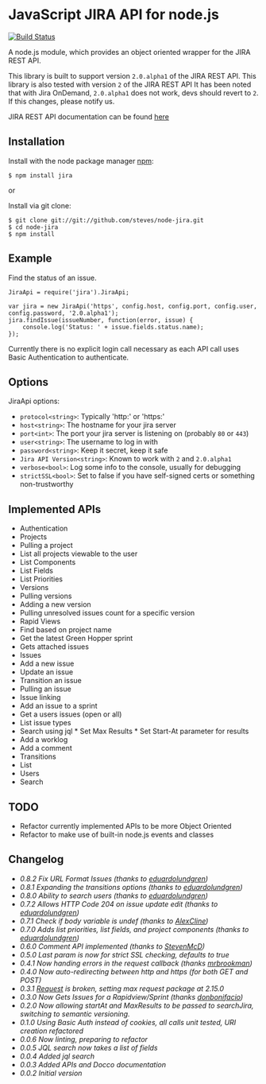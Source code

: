 # JavaScript JIRA API for node.js #

[![Build Status](https://travis-ci.org/steves/node-jira.png?branch=master)](https://travis-ci.org/steves/node-jira)

A node.js module, which provides an object oriented wrapper for the JIRA REST API.

This library is built to support version `2.0.alpha1` of the JIRA REST API.
This library is also tested with version `2` of the JIRA REST API
  It has been noted that with Jira OnDemand, `2.0.alpha1` does not work, devs
  should revert to `2`. If this changes, please notify us.

JIRA REST API documentation can be found [here](http://docs.atlassian.com/jira/REST/latest/)

## Installation ##

  Install with the node package manager [npm](http://npmjs.org):

    $ npm install jira

or

  Install via git clone:

    $ git clone git://git://github.com/steves/node-jira.git
    $ cd node-jira
    $ npm install

## Example ##

Find the status of an issue.

    JiraApi = require('jira').JiraApi;

    var jira = new JiraApi('https', config.host, config.port, config.user, config.password, '2.0.alpha1');
    jira.findIssue(issueNumber, function(error, issue) {
        console.log('Status: ' + issue.fields.status.name);
    });

Currently there is no explicit login call necessary as each API call uses Basic Authentication to authenticate. 

## Options ##

JiraApi options:
*  `protocol<string>`: Typically 'http:' or 'https:'
*  `host<string>`: The hostname for your jira server
*  `port<int>`: The port your jira server is listening on (probably `80` or `443`)
*  `user<string>`: The username to log in with
*  `password<string>`: Keep it secret, keep it safe
*  `Jira API Version<string>`: Known to work with `2` and `2.0.alpha1`
*  `verbose<bool>`: Log some info to the console, usually for debugging
*  `strictSSL<bool>`: Set to false if you have self-signed certs or something non-trustworthy

## Implemented APIs ##

*  Authentication
*  Projects
  *  Pulling a project
  *  List all projects viewable to the user
  *  List Components
  *  List Fields
  *  List Priorities
*  Versions
  *  Pulling versions
  *  Adding a new version
  *  Pulling unresolved issues count for a specific version
*  Rapid Views
  *  Find based on project name
  *  Get the latest Green Hopper sprint
  *  Gets attached issues
*  Issues
  *  Add a new issue
  *  Update an issue
  *  Transition an issue
  *  Pulling an issue
  *  Issue linking
  *  Add an issue to a sprint
  *  Get a users issues (open or all)
  *  List issue types
  *  Search using jql
    *  Set Max Results
    *  Set Start-At parameter for results
  *  Add a worklog
  *  Add a comment
*  Transitions
  *  List
*  Users
  *  Search

## TODO ##

*  Refactor currently implemented APIs to be more Object Oriented
*  Refactor to make use of built-in node.js events and classes

## Changelog ##



*  _0.8.2 Fix URL Format Issues (thanks to
        [eduardolundgren](https://github.com/eduardolundgren))_
*  _0.8.1 Expanding the transitions options (thanks to
        [eduardolundgren](https://github.com/eduardolundgren))_
*  _0.8.0 Ability to search users (thanks to
        [eduardolundgren](https://github.com/eduardolundgren))_
*  _0.7.2 Allows HTTP Code 204 on issue update edit (thanks to
        [eduardolundgren](https://github.com/eduardolundgren))_
*  _0.7.1 Check if body variable is undef (thanks to
        [AlexCline](https://github.com/AlexCline))_
*  _0.7.0 Adds list priorities, list fields, and project components (thanks to
        [eduardolundgren](https://github.com/eduardolundgren))_
*  _0.6.0 Comment API implemented (thanks to [StevenMcD](https://github.com/StevenMcD))_
*  _0.5.0 Last param is now for strict SSL checking, defaults to true_
*  _0.4.1 Now handing errors in the request callback (thanks [mrbrookman](https://github.com/mrbrookman))_
*  _0.4.0 Now auto-redirecting between http and https (for both GET and POST)_
*  _0.3.1 [Request](https://github.com/mikeal/request) is broken, setting max request package at 2.15.0_
*  _0.3.0 Now Gets Issues for a Rapidview/Sprint (thanks [donbonifacio](https://github.com/donbonifacio))_
*  _0.2.0 Now allowing startAt and MaxResults to be passed to searchJira,
   switching to semantic versioning._
*  _0.1.0 Using Basic Auth instead of cookies, all calls unit tested, URI
   creation refactored_
*  _0.0.6 Now linting, preparing to refactor_
*  _0.0.5 JQL search now takes a list of fields_
*  _0.0.4 Added jql search_
*  _0.0.3 Added APIs and Docco documentation_
*  _0.0.2 Initial version_
